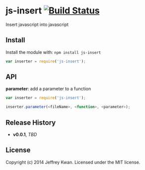 # js-insert [![Build Status](https://travis-ci.org/jeffreykwan/js-insert.svg?branch=master)](https://travis-ci.org/jeffreykwan/js-insert)

Insert javascript into javascript

## Install
Install the module with: `npm install js-insert`

```javascript
var inserter = require('js-insert');

```

## API
**parameter**: add a parameter to a function
```javascript
var inserter = require('js-insert');

inserter.parameter(<fileName>, <function>, <parameter>);
```

## Release History
- **v0.0.1**, *TBD*

## License
Copyright (c) 2014 Jeffrey Kwan. Licensed under the MIT license.
